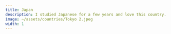 ```yaml
---
title: Japan
description: I studied Japanese for a few years and love this country.
image: ~/assets/countries/Tokyo 2.jpeg
width: 1
---
```

